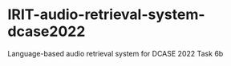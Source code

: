# IRIT-audio-retrieval-system-dcase2022
Language-based audio retrieval system for DCASE 2022 Task 6b

